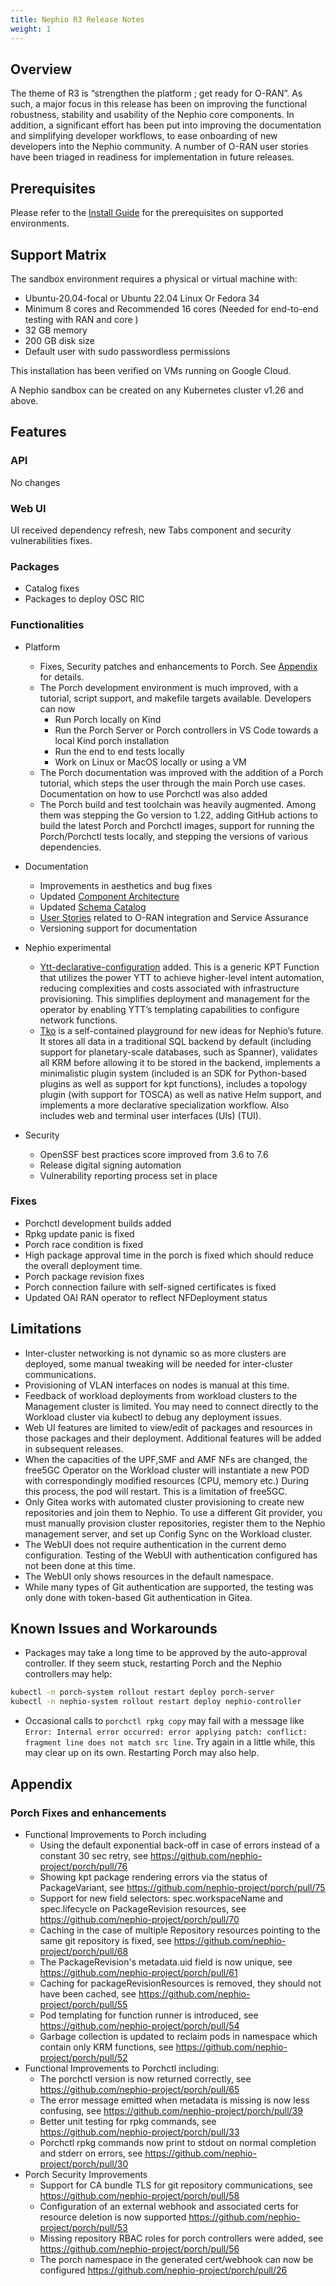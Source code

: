 ```yaml
---
title: Nephio R3 Release Notes
weight: 1
---
```


## Overview

The theme of R3 is “strengthen the platform ; get ready for O-RAN”. As such, a major focus in this release has been on improving the functional robustness, stability and usability of the Nephio core components. In addition, a significant effort has been put into improving the documentation and simplifying developer workflows, to ease onboarding of new developers into the Nephio community. A number of O-RAN user stories have been triaged in readiness for implementation in future releases.
## Prerequisites

Please refer to the [Install Guide](/content/en/docs/guides/install-guides/install-on-byoc.md#prerequisites)
for the prerequisites on supported environments.

## Support Matrix

The sandbox environment requires a physical or virtual machine with:
- Ubuntu-20.04-focal or Ubuntu 22.04 Linux Or Fedora 34
- Minimum 8 cores and Recommended 16 cores (Needed for end-to-end testing with RAN and core )
- 32 GB memory
- 200 GB disk size
- Default user with sudo passwordless permissions

This installation has been verified on VMs running on Google Cloud.

A Nephio sandbox can be created on any Kubernetes cluster v1.26 and above.

## Features

### API

No changes

### Web UI

UI received dependency refresh, new Tabs component and security vulnerabilities fixes.

### Packages

* Catalog fixes
* Packages to deploy OSC RIC

### Functionalities

* Platform
  * Fixes, Security patches and enhancements to Porch. See [Appendix](#appendix) for details.
  * The Porch development environment is much improved, with a tutorial, script support, and makefile targets available. Developers can now
    * Run Porch locally on Kind
    * Run the Porch Server or Porch controllers in VS Code towards a local Kind porch installation
    * Run the end to end tests locally
    * Work on Linux or MacOS locally or using a VM
  * The Porch documentation was improved with the addition of a Porch tutorial, which steps the user through the main Porch use cases. Documentation on how to use Porchctl was also added
  * The Porch build and test toolchain was heavily augmented. Among them was stepping the Go version to 1.22, adding GitHub actions to build the latest Porch and Porchctl images, support for running the Porch/Porchctl tests locally, and stepping the versions of various dependencies.

* Documentation
  * Improvements in aesthetics and bug fixes
  * Updated [Component Architecture](https://r3.docs.nephio.org/docs/architecture/)
  * Updated [Schema Catalog](https://docs.nephio.org/docs/apis/)
  * [User Stories](https://docs.nephio.org/docs/network-architecture/) related to O-RAN integration and Service Assurance
  * Versioning support for documentation

* Nephio experimental
  * [Ytt-declarative-configuration](https://github.com/nephio-experimental/ytt-declarative-configuration) added. This is a generic KPT Function that utilizes the power YTT to achieve higher-level intent automation, reducing complexities and costs associated with infrastructure provisioning.
  This simplifies deployment and management for the operator by enabling YTT’s templating capabilities to configure network functions.
  * [Tko](https://github.com/nephio-experimental/tko) is a self-contained playground for new ideas for Nephio’s future. It stores all data in a traditional SQL backend by default (including support for planetary-scale databases, such as Spanner), validates all KRM before allowing it to be stored in the backend, implements a minimalistic plugin system (included is an SDK for Python-based plugins as well as support for kpt functions), includes a topology plugin (with support for TOSCA) as well as native Helm support, and implements a more declarative specialization workflow. Also includes web and terminal user interfaces (UIs) (TUI).

* Security
  * OpenSSF best practices score improved from 3.6 to 7.6
  * Release digital signing automation
  * Vulnerability reporting process set in place

### Fixes

* Porchctl development builds added
* Rpkg update panic is fixed
* Porch race condition is fixed
* High package approval time in the porch is fixed which should reduce the overall deployment time.
* Porch package revision fixes
* Porch connection failure with self-signed certificates is fixed
* Updated OAI RAN operator to reflect NFDeployment status


## Limitations

* Inter-cluster networking is not dynamic so as more clusters are deployed, some manual tweaking will be needed for inter-cluster communications.
* Provisioning of VLAN interfaces on nodes is manual at this time.
* Feedback of workload deployments from workload clusters to the Management cluster is limited. You may need to connect directly to the Workload cluster via kubectl to debug any deployment issues.
* Web UI features are limited to view/edit of packages and resources in those packages and their deployment. Additional features will be added in subsequent releases.
* When the capacities of the UPF,SMF and AMF NFs are changed, the free5GC Operator on the Workload cluster will instantiate a new POD with correspondingly modified resources (CPU, memory etc.) During this process, the pod will restart. This is a limitation of free5GC.
* Only Gitea works with automated cluster provisioning to create new repositories and join them to Nephio. To use a different Git provider, you must manually provision cluster repositories, register them to the Nephio management server, and set up Config Sync on the Workload cluster.
* The WebUI does not require authentication in the current demo configuration. Testing of the WebUI with authentication configured has not been done at this time.
* The WebUI only shows resources in the default namespace.
* While many types of Git authentication are supported, the testing was only done with token-based Git authentication in Gitea.


## Known Issues and Workarounds

*  Packages may take a long time to be approved by the auto-approval
  controller. If they seem stuck, restarting Porch and the Nephio controllers
  may help:
  ```bash
  kubectl -n porch-system rollout restart deploy porch-server
  kubectl -n nephio-system rollout restart deploy nephio-controller
  ```
* Occasional calls to `porchctl rpkg copy` may fail with a message like
  `Error: Internal error occurred: error applying patch: conflict: fragment line
  does not match src line`. Try again in a little while, this may clear up on
  its own. Restarting Porch may also help.

## Appendix

### Porch Fixes and enhancements

* Functional Improvements to Porch including
  * Using the default exponential back-off in case of errors instead of a constant 30 sec retry, see https://github.com/nephio-project/porch/pull/76
  * Showing kpt package rendering errors via the status of PackageVariant, see https://github.com/nephio-project/porch/pull/75
  * Support for new field selectors: spec.workspaceName and spec.lifecycle on PackageRevision resources, see https://github.com/nephio-project/porch/pull/70
  * Caching in the case of multiple Repository resources pointing to the same git repository is fixed, see https://github.com/nephio-project/porch/pull/68
  * The PackageRevision's metadata.uid field is now unique, see https://github.com/nephio-project/porch/pull/61
  * Caching for packageRevisionResources is removed, they should not have been cached, see https://github.com/nephio-project/porch/pull/55
  * Pod templating for function runner is introduced, see https://github.com/nephio-project/porch/pull/54
  * Garbage collection is updated to reclaim pods in namespace which contain only KRM functions, see https://github.com/nephio-project/porch/pull/52 
* Functional Improvements to Porchctl including:
  * The porchctl version is now returned correctly, see https://github.com/nephio-project/porch/pull/65
  * The error message emitted when metadata is missing is now less confusing, see https://github.com/nephio-project/porch/pull/39
  * Better unit testing for rpkg commands, see https://github.com/nephio-project/porch/pull/33
  * Porchctl rpkg commands now print to stdout on normal completion and stderr on errors, see https://github.com/nephio-project/porch/pull/30
* Porch Security Improvements
  * Support for CA bundle TLS for git repository communications, see https://github.com/nephio-project/porch/pull/58
  * Configuration of an external webhook and associated certs for resource deletion is now supported https://github.com/nephio-project/porch/pull/53
  * Missing repository RBAC roles for porch controllers were added, see https://github.com/nephio-project/porch/pull/56
  * The porch namespace in the generated cert/webhook can now be configured https://github.com/nephio-project/porch/pull/26





